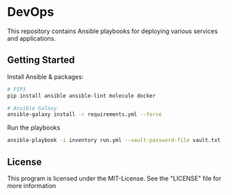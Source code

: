 # DevOps

This repository contains Ansible playbooks for deploying various services and applications.

## Getting Started

Install Ansible & packages: 

```bash
# PIP3
pip install ansible ansible-lint molecule docker

# Ansible Galaxy
ansible-galaxy install -r requirements.yml --force
```

Run the playbooks

```bash
ansible-playbook -i inventory run.yml --vault-password-file vault.txt --become-password-file become.txt
```

## License

This program is licensed under the MIT-License. See the "LICENSE" file for more information
